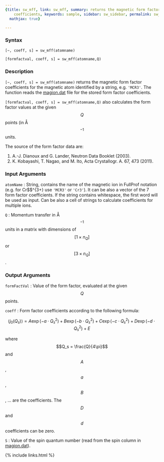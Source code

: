 ```yaml
---
{title: sw_mff, link: sw_mff, summary: returns the magnetic form factor values and
    coefficients, keywords: sample, sidebar: sw_sidebar, permalink: sw_mff, folder: swfiles,
  mathjax: true}

---
```

  
### Syntax
  
`[~, coeff, s] = sw_mff(atomname)`
  
`[formfactval, coeff, s] = sw_mff(atomname,Q)`
 
### Description
  
`[~, coeff, s] = sw_mff(atomname)` returns the magnetic form
factor coefficients for the magnetic atom identified by a string, e.g.
`'MCR3'`. The function reads the [magion.dat](matlab:edit([sw_rootdir,'dat_files',filesep,'magion.dat'])) file for the stored form
factor coefficients.
 
`[formfactval, coeff, s] = sw_mff(atomname,Q)` also calculates the form
factor values at the given $$Q$$ points (in Å$$^{-1}$$ units.
 
The source of the form factor data are:
1. A.-J. Dianoux and G. Lander, Neutron Data Booklet (2003).
2. K. Kobayashi, T. Nagao, and M. Ito, Acta Crystallogr. A. 67, 473 (2011).
 
### Input Arguments
  
`atomName`
: String, contains the name of the magnetic ion in FullProf
  notation (e.g. for Cr$$^{3+} use `'MCR3'` or `'Cr3'`). It can be also a
  vector of the 7 form factor coefficients. If the string contains
  whitespace, the first word will be used as input. Can be also a cell of
  strings to calculate coefficients for multiple ions.
  
`Q`
: Momentum transfer in Å$$^{-1}$$ units in a matrix with dimensions of
  $$[1\times n_Q]$$ or $$[3\times n_Q]$$.
  
### Output Arguments
  
`formFactVal`
: Value of the form factor, evaluated at the given $$Q$$ points.
 
`coeff`
: Form factor coefficients according to the following formula:
    
  $$\langle j_0(Q_s)\rangle = A\exp(-a\cdot Q_s^2) + B\exp(-b\cdot Q_s^2) + C\exp(-c\cdot Q_s^2) + D\exp(-d\cdot Q_s^2) + E$$
 
  where $$Q_s = \frac{Q}{4\pi}$$ and $$A$$, $$a$$, $$B$$, ... are the coefficients.
  The $$D$$ and $$d$$ coefficients can be zero.
  
`S`
: Value of the spin quantum number (read from the spin column in [magion.dat](matlab:edit([sw_rootdir,'dat_files',filesep,'magion.dat']))).
 

{% include links.html %}
